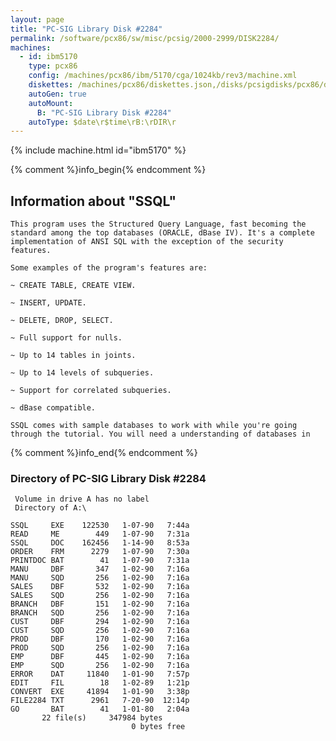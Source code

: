 ```yaml
---
layout: page
title: "PC-SIG Library Disk #2284"
permalink: /software/pcx86/sw/misc/pcsig/2000-2999/DISK2284/
machines:
  - id: ibm5170
    type: pcx86
    config: /machines/pcx86/ibm/5170/cga/1024kb/rev3/machine.xml
    diskettes: /machines/pcx86/diskettes.json,/disks/pcsigdisks/pcx86/diskettes.json
    autoGen: true
    autoMount:
      B: "PC-SIG Library Disk #2284"
    autoType: $date\r$time\rB:\rDIR\r
---
```


{% include machine.html id="ibm5170" %}

{% comment %}info_begin{% endcomment %}

## Information about "SSQL"

    This program uses the Structured Query Language, fast becoming the
    standard among the top databases (ORACLE, dBase IV). It's a complete
    implementation of ANSI SQL with the exception of the security
    features.
    
    Some examples of the program's features are:
    
    ~ CREATE TABLE, CREATE VIEW.
    
    ~ INSERT, UPDATE.
    
    ~ DELETE, DROP, SELECT.
    
    ~ Full support for nulls.
    
    ~ Up to 14 tables in joints.
    
    ~ Up to 14 levels of subqueries.
    
    ~ Support for correlated subqueries.
    
    ~ dBase compatible.
    
    SSQL comes with sample databases to work with while you're going
    through the tutorial. You will need a understanding of databases in
{% comment %}info_end{% endcomment %}


### Directory of PC-SIG Library Disk #2284

     Volume in drive A has no label
     Directory of A:\

    SSQL     EXE    122530   1-07-90   7:44a
    READ     ME        449   1-07-90   7:31a
    SSQL     DOC    162456   1-14-90   8:53a
    ORDER    FRM      2279   1-07-90   7:30a
    PRINTDOC BAT        41   1-07-90   7:31a
    MANU     DBF       347   1-02-90   7:16a
    MANU     SQD       256   1-02-90   7:16a
    SALES    DBF       532   1-02-90   7:16a
    SALES    SQD       256   1-02-90   7:16a
    BRANCH   DBF       151   1-02-90   7:16a
    BRANCH   SQD       256   1-02-90   7:16a
    CUST     DBF       294   1-02-90   7:16a
    CUST     SQD       256   1-02-90   7:16a
    PROD     DBF       170   1-02-90   7:16a
    PROD     SQD       256   1-02-90   7:16a
    EMP      DBF       445   1-02-90   7:16a
    EMP      SQD       256   1-02-90   7:16a
    ERROR    DAT     11840   1-01-90   7:57p
    EDIT     FIL        18   1-02-89   1:21p
    CONVERT  EXE     41894   1-01-90   3:38p
    FILE2284 TXT      2961   7-20-90  12:14p
    GO       BAT        41   1-01-80   2:04a
           22 file(s)     347984 bytes
                               0 bytes free
